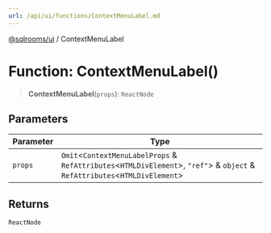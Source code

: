 ```yaml
---
url: /api/ui/functions/ContextMenuLabel.md
---
```

[@sqlrooms/ui](../index.md) / ContextMenuLabel

# Function: ContextMenuLabel()

> **ContextMenuLabel**(`props`): `ReactNode`

## Parameters

| Parameter | Type |
| ------ | ------ |
| `props` | `Omit`<`ContextMenuLabelProps` & `RefAttributes`<`HTMLDivElement`>, `"ref"`> & `object` & `RefAttributes`<`HTMLDivElement`> |

## Returns

`ReactNode`
